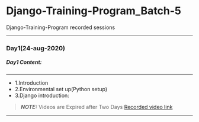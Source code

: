 # Django-Training-Program_Batch-5
Django-Training-Program
recorded sessions
_____
### Day1(24-aug-2020)
##### Day1 Content:
_____
- 1.Introduction 
- 2.Environmental set up(Python setup)
- 3.Django introduction:

> **_NOTE:_** Videos are Expired after Two Days
[Recorded video link](https://transcripts.gotomeeting.com/#/s/0f130d5ea2a5968cf4f4ef0d0852562fd917ec835045a68c7becf549b02c8f0d)

_____
